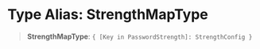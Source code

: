 # Type Alias: StrengthMapType

> **StrengthMapType**: `{ [Key in PasswordStrength]: StrengthConfig }`
